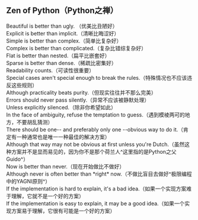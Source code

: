 ## Zen of Python（Python之禅）

Beautiful is better than ugly. （优美比丑陋好）  
Explicit is better than implicit.（清晰比晦涩好）  
Simple is better than complex.（简单比复杂好）  
Complex is better than complicated.（复杂比错综复杂好）    
Flat is better than nested.（扁平比嵌套好）  
Sparse is better than dense.（稀疏比密集好）  
Readability counts.（可读性很重要）  
Special cases aren't special enough to break the rules.（特殊情况也不应该违反这些规则）     
Although practicality beats purity.（但现实往往并不那么完美）  
Errors should never pass silently.（异常不应该被静默处理）  
Unless explicitly silenced.（除非你希望如此）  
In the face of ambiguity, refuse the temptation to guess.（遇到模棱两可的地方，不要胡乱猜测）  
There should be one-- and preferably only one --obvious way to do it.（肯定有一种通常也是唯一一种最佳的解决方案）  
Although that way may not be obvious at first unless you're Dutch.（虽然这种方案并不是显而易见的，因为你不是那个荷兰人^这里指的是Python之父Guido^）  
Now is better than never.（现在开始做比不做好）  
Although never is often better than \*right\* now.（不做比盲目去做好^极限编程中的YAGNI原则^）  
If the implementation is hard to explain, it's a bad idea.（如果一个实现方案难于理解，它就不是一个好的方案）  
If the implementation is easy to explain, it may be a good idea.（如果一个实现方案易于理解，它很有可能是一个好的方案）  
